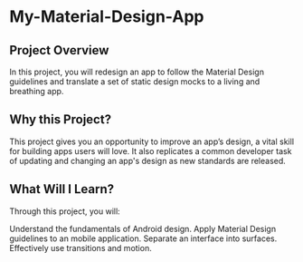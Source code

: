 # My-Material-Design-App

## Project Overview
In this project, you will redesign an app to follow the Material Design guidelines and translate a set of static design mocks to a living and breathing app.

## Why this Project?
This project gives you an opportunity to improve an app’s design, a vital skill for building apps users will love. It also replicates a common developer task of updating and changing an app's design as new standards are released.

## What Will I Learn?
Through this project, you will:

Understand the fundamentals of Android design.
Apply Material Design guidelines to an mobile application.
Separate an interface into surfaces.
Effectively use transitions and motion.

